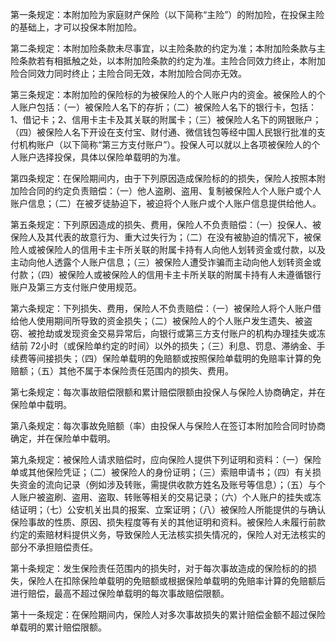 第一条规定：本附加险为家庭财产保险（以下简称“主险”）的附加险，在投保主险的基础上，才可以投保本附加险。

第二条规定：本附加险条款未尽事宜，以主险条款的约定为准；本附加险条款与主险条款若有相抵触之处，以本附加险条款的约定为准。主险合同效力终止，本附加险合同效力同时终止；主险合同无效，本附加险合同亦无效。

第三条规定：本附加险的保险标的为被保险人的个人账户内的资金。被保险人的个人账户包括：（一）被保险人名下的存折；（二）被保险人名下的银行卡，包括：1、借记卡；2、信用卡主卡及其关联的附属卡；（三）被保险人名下的网银账户；（四）被保险人名下开设在支付宝、财付通、微信钱包等经中国人民银行批准的支付机构账户（以下简称“第三方支付账户”）。投保人可以就以上各项被保险人的个人账户选择投保，具体以保险单载明的为准。

第四条规定：在保险期间内，由于下列原因造成保险标的的损失，保险人按照本附加险合同的约定负责赔偿：（一）他人盗刷、盗用、复制被保险人个人账户或个人账户信息；（二）在被歹徒胁迫下，被迫将个人账户或个人账户信息提供给他人。

第五条规定：下列原因造成的损失、费用，保险人不负责赔偿：（一）投保人、被保险人及其代表的故意行为、重大过失行为；（二）在没有被胁迫的情况下，被保险人或被保险人的信用卡主卡所关联的附属卡持有人向他人划转资金或付款，以及主动向他人透露个人账户信息；（三）被保险人遭受诈骗而主动向他人划转资金或付款；（四）被保险人或被保险人的信用卡主卡所关联的附属卡持有人未遵循银行账户及第三方支付账户使用规范。

第六条规定：下列损失、费用，保险人不负责赔偿：（一）被保险人将个人账户借给他人使用期间所导致的资金损失；（二）被保险人的个人账户发生遗失、被盗窃、被抢劫或发现资金交易异常后，向银行或第三方支付账户的机构办理挂失或冻结前 72小时（或保险单约定的时间）以外的损失；（三）利息、罚息、滞纳金、手续费等间接损失；（四）保险单载明的免赔额或按照保险单载明的免赔率计算的免赔额；（五）其他不属于本保险责任范围内的损失、费用。

第七条规定：每次事故赔偿限额和累计赔偿限额由投保人与保险人协商确定，并在保险单中载明。

第八条规定：每次事故免赔额（率）由投保人与保险人在签订本附加险合同时协商确定，并在保险单中载明。

第九条规定：被保险人请求赔偿时，应向保险人提供下列证明和资料：（一）保险单或其他保险凭证；（二）被保险人的身份证明；（三）索赔申请书；（四）有关损失资金的流向记录（例如涉及转账，需提供收款方姓名及账号等信息）；（五）与个人账户被盗刷、盗用、盗取、转账等相关的交易记录；（六）个人账户的挂失或冻结证明；（七）公安机关出具的报案、立案证明；（八）被保险人所能提供的与确认保险事故的性质、原因、损失程度等有关的其他证明和资料。被保险人未履行前款约定的索赔材料提供义务，导致保险人无法核实损失情况的，保险人对无法核实的部分不承担赔偿责任。

第十条规定：发生保险责任范围内的损失时，对于每次事故造成的保险标的的损失，保险人在扣除保险单载明的免赔额或根据保险单载明的免赔率计算的免赔额后进行赔偿，最高不超过保险单载明的每次事故赔偿限额。

第十一条规定：在保险期间内，保险人对多次事故损失的累计赔偿金额不超过保险单载明的累计赔偿限额。